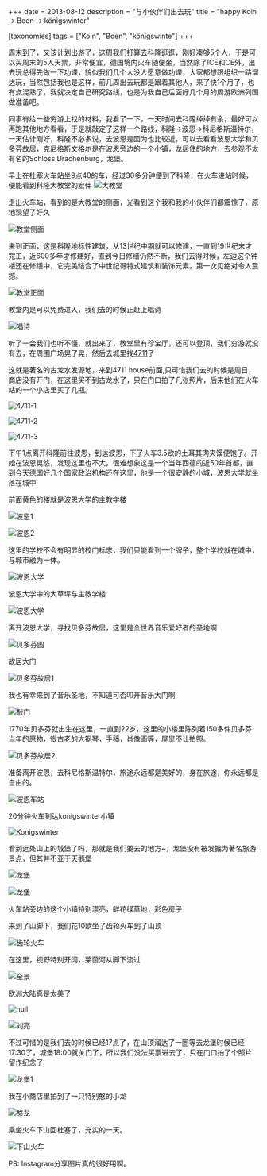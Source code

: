 +++
date = 2013-08-12
description = "与小伙伴们出去玩"
title = "happy Koln -> Boen -> königswinter"

[taxonomies]
tags = ["Koln", "Boen", "königswinte"]
+++

周末到了，又该计划出游了，这周我们打算去科隆逛逛，刚好凑够5个人，于是可以买周末的5人天票，非常便宜，德国境内火车随便坐，当然除了ICE和CE外。出去玩总得先做一下功课，貌似我们几个人没人愿意做功课，大家都想跟组织一路溜达玩，当然包括我也是这样，前几周出去玩都是跟着其他人，来了快1个月了，也有点混熟了，我就决定自己研究路线，也是为我自己后面好几个月的周游欧洲列国做准备吧。 

同事有给一些穷游上找的材料，我看了一下，一天时间去科隆绰绰有余，最好可以再跑其他地方看看，于是就敲定了这样一个路线，科隆->波恩->科尼格斯温特尔，一天估计刚好，科隆不必多说，去波恩是因为也比较近，可以去看看波恩大学和贝多芬故居，克尼格斯文格尔是在波恩旁边的一个小镇，龙居住的地方，去参观不太有名的Schloss Drachenburg，龙堡。

早上在杜塞火车站坐9点40的车，经过30多分钟便到了科隆，在火车进站时候，便能看到科隆大教堂的宏伟
![大教堂](http://farm6.staticflickr.com/5506/9494460591_7a78ff5f7b.jpg)

走出火车站，看到的是大教堂的侧面，光看到这个我和我的小伙伴们都震惊了，原地观望了好久

![教堂侧面](http://farm8.staticflickr.com/7396/9494981581_d43d776279.jpg)

来到正面，这是科隆地标性建筑，从13世纪中期就可以修建，一直到19世纪末才完工，近600多年才修建好，直到今日修缮仍然不断，我们去得时候，左边这个钟楼还在修缮中，它完美结合了中世纪哥特式建筑和装饰元素，第一次见绝对令人震撼。

![教堂正面](http://farm3.staticflickr.com/2818/9483266367_0226392a79.jpg)

教堂内是可以免费进入，我们去的时候正赶上唱诗

![唱诗](http://farm8.staticflickr.com/7419/9494624139_b3b0af4d31.jpg)

听了一会我们也听不懂，就出来了，教堂里有珍宝厅，还可以登顶，我们穷游就没有去，在周围广场晃了晃，然后去城里找[4711](http://en.wikipedia.org/wiki/4711)了

这就是著名的古龙水发源地，来到4711 house前面,只可惜我们去的时候是周日，商店没有开门，在这里买不到古龙水了，只在门口拍了几张照片，后来他们在火车站的一个小店里买了几瓶。

![4711-1](http://farm6.staticflickr.com/5521/9498028504_23c3691466.jpg)

![4711-2](http://farm6.staticflickr.com/5471/9497949896_09c969e184.jpg)

![4711-3](http://farm8.staticflickr.com/7339/9495152429_cfe92d5e8d.jpg)

下午1点离开科隆前往波恩，到达波恩，下了火车3.5欧的土耳其肉夹馍便饱了。开始在波恩晃悠，发现这里也不大，很难想象这是一个当年西德的近50年首都，直到今天德国好几个国家政治机构还在这里，他是一个很安静的小城，波恩大学就坐落在城中

前面黄色的楼就是波恩大学的主教学楼

![波恩1](http://farm4.staticflickr.com/3763/9498046914_9e824dc81f.jpg) 

![波恩2](http://farm8.staticflickr.com/7349/9498053030_2060c9ae8c.jpg)

这里的学校不会有明显的校门标志，我们只能看到一个牌子，整个学校就在城中，与城市融为一体。

![波恩大学](http://farm8.staticflickr.com/7385/9497417212_8a5c5dab06.jpg)

波恩大学中的大草坪与主教学楼

![波恩大学](http://farm4.staticflickr.com/3826/9494441161_9280b683b6.jpg)

离开波恩大学，寻找贝多芬故居，这里是全世界音乐爱好者的圣地啊

![贝多芬图](http://farm8.staticflickr.com/7434/9497271266_e803b1e082.jpg)

故居大门

![贝多芬故居1](http://farm6.staticflickr.com/5541/9497236542_981e3652ae.jpg)

我也有幸来到了音乐圣地，不知道可否叩开音乐大门啊

![敲门](http://farm4.staticflickr.com/3690/9495361119_24d25800d7.jpg)

1770年贝多芬就出生在这里，一直到22岁，这里的小楼里陈列着150多件贝多芬当年的原物，很古老的大钢琴，手稿，肖像画等，屋里不让拍照。

![贝多芬故居2](http://farm8.staticflickr.com/7284/9494430667_66038d9a8c.jpg)

准备离开波恩，去科尼格斯温特尔，旅途永远都是美好的，身在旅途，你永远都是自由的。

![波恩车站](http://farm4.staticflickr.com/3815/9485361585_1cf92b80bd.jpg)

20分钟火车到达konigswinter小镇

![Konigswinter](http://farm6.staticflickr.com/5498/9495429407_1cd8d48af0.jpg)

看到远处山上的城堡了吗，那就是我们要去的地方~，龙堡没有被发掘为著名旅游景点，但其并不亚于天鹅堡

![龙堡](http://fmn.rrfmn.com/fmn058/20121103/0035/b_large_d5hY_2a0800000a2e1262.jpg)

![龙堡](http://farm6.staticflickr.com/5546/9495434449_433f6e0ee3.jpg)

火车站旁边的这个小镇特别漂亮，鲜花绿草地，彩色房子

来到了山脚下，我们花10欧坐了齿轮火车到了山顶

![齿轮火车](http://farm6.staticflickr.com/5467/9494412749_bdb008bc35.jpg)

在这里，视野特别开阔，莱茵河从脚下流过

![全景](http://farm4.staticflickr.com/3786/9497338144_06f0288f72_b.jpg)

欧洲大陆真是太美了

![null](http://farm6.staticflickr.com/5523/9495482133_3f05d2e48e.jpg)

![刘亮](http://farm8.staticflickr.com/7413/9488180592_9ed7230d96.jpg)

不过可惜的是我们去的时候已经17点了，在山顶溜达了一圈等去龙堡时候已经17:30了，城堡18:00就关门了，所以我们没法买票进去了，只在门口拍了个照片留作纪念了

![龙堡1](http://farm4.staticflickr.com/3759/9495501683_a2613c929e.jpg)

我在小商店里拍到了一只特别憨的小龙 

![憨龙](http://farm8.staticflickr.com/7409/9498298170_edefd1a772.jpg)

乘坐火车下山回杜塞了，充实的一天。

![下山火车](http://farm6.staticflickr.com/5518/9498332058_2c666fe199.jpg)

PS: Instagram分享图片真的很好用啊。

